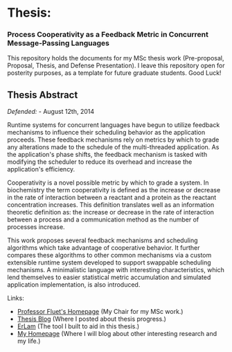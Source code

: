 # Thesis: #
### Process Cooperativity as a Feedback Metric in Concurrent Message-Passing Languages


This repository holds the documents for my MSc thesis work 
(Pre-proposal, Proposal, Thesis, and Defense Presentation). 
I leave this repository open for posterity purposes, as a template for 
future graduate students. Good Luck! 


## Thesis Abstract ##

*Defended:* - August 12th, 2014

Runtime systems for concurrent languages have begun to utilize feedback
mechanisms to influence their scheduling behavior as the application proceeds.
These feedback mechanisms rely on metrics by which to grade any alterations made
to the schedule of the multi-threaded application. As the application's phase
shifts, the feedback mechanism is tasked with modifying the scheduler to reduce
its overhead and increase the application's efficiency.

Cooperativity is a novel possible metric by which to grade a system. In
biochemistry the term cooperativity is defined as the increase or decrease in
the rate of interaction between a reactant and a protein as the reactant
concentration increases. This definition translates well as an information
theoretic definition as: the increase or decrease in the rate of interaction
between a process and a communication method as the number of processes
increase.

This work proposes several feedback mechanisms and scheduling
algorithms which take advantage of cooperative behavior. It further compares
these algorithms to other common mechanisms via a custom extensible runtime
system developed to support swappable scheduling mechanisms. A minimalistic
language with interesting characteristics, which lend themselves to easier
statistical metric accumulation and simulated application implementation, is
also introduced.

Links:
* [Professor Fluet's Homepage](http://cs.rit.edu/~mtf) (My Chair for my MSc work.)
* [Thesis Blog](http://cs.rit.edu/~ard4138/blog-posts) (Where I posted about thesis progress.)
* [ErLam](https://github.com/dstar4138/erlam) (The tool I built to aid in this thesis.)
* [My Homepage](http://dstar4138.com) (Where I will blog about other interesting research and my life.)
